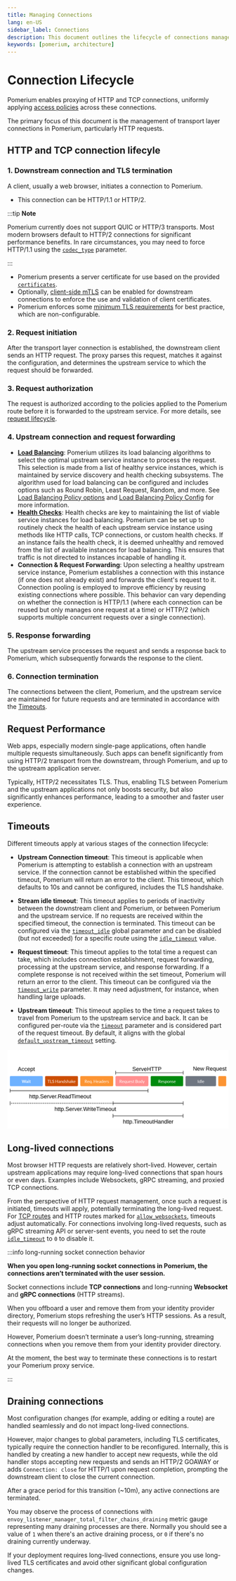 ```yaml
---
title: Managing Connections
lang: en-US
sidebar_label: Connections
description: This document outlines the lifecycle of connections managed by Pomerium, including TCP and HTTP connections.
keywords: [pomerium, architecture]
---
```


# Connection Lifecycle

Pomerium enables proxying of HTTP and TCP connections, uniformly applying [access policies](/docs/capabilities/authorization) across these connections.

The primary focus of this document is the management of transport layer connections in Pomerium, particularly HTTP requests.

## HTTP and TCP connection lifecyle

### 1. **Downstream connection and TLS termination**

A client, usually a web browser, initiates a connection to Pomerium.

- This connection can be HTTP/1.1 or HTTP/2.

:::tip **Note**

Pomerium currently does not support QUIC or HTTP/3 transports. Most modern browsers default to HTTP/2 connections for significant performance benefits. In rare circumstances, you may need to force HTTP/1.1 using the [`codec_type`](/docs/reference/codec-type) parameter.

:::

- Pomerium presents a server certificate for use based on the provided [`certificates`](/docs/reference/certificates#certificates).
- Optionally, [client-side mTLS](/docs/capabilities/mtls-clients) can be enabled for downstream connections to enforce the use and validation of client certificates.
- Pomerium enforces some [minimum TLS requirements](/docs/internals/cryptography#downstream-tls) for best practice, which are non-configurable.

### 2. **Request initiation**

After the transport layer connection is established, the downstream client sends an HTTP request. The proxy parses this request, matches it against the configuration, and determines the upstream service to which the request should be forwarded.

### 3. **Request authorization**

The request is authorized according to the policies applied to the Pomerium route before it is forwarded to the upstream service. For more details, see [request lifecycle](/docs/internals/architecture#the-lifecycle-of-a-request).

### 4. **Upstream connection and request forwarding**

- **[Load Balancing](/docs/capabilities/routing#load-balancer)**: Pomerium utilizes its load balancing algorithms to select the optimal upstream service instance to process the request. This selection is made from a list of healthy service instances, which is maintained by service discovery and health checking subsystems. The algorithm used for load balancing can be configured and includes options such as Round Robin, Least Request, Random, and more. See [Load Balancing Policy options](/docs/reference/routes/load-balancing#load-balancing-policy#load-balancing-policy-options) and [Load Balancing Policy Config](/docs/reference/routes/load-balancing#load-balancing-policy-config) for more information.
- **[Health Checks](/docs/reference/routes/load-balancing#health-checks)**: Health checks are key to maintaining the list of viable service instances for load balancing. Pomerium can be set up to routinely check the health of each upstream service instance using methods like HTTP calls, TCP connections, or custom health checks. If an instance fails the health check, it is deemed unhealthy and removed from the list of available instances for load balancing. This ensures that traffic is not directed to instances incapable of handling it.
- **Connection & Request Forwarding**: Upon selecting a healthy upstream service instance, Pomerium establishes a connection with this instance (if one does not already exist) and forwards the client's request to it. Connection pooling is employed to improve efficiency by reusing existing connections where possible. This behavior can vary depending on whether the connection is HTTP/1.1 (where each connection can be reused but only manages one request at a time) or HTTP/2 (which supports multiple concurrent requests over a single connection).

### 5. **Response forwarding**

The upstream service processes the request and sends a response back to Pomerium, which subsequently forwards the response to the client.

### 6. **Connection termination**

The connections between the client, Pomerium, and the upstream service are maintained for future requests and are terminated in accordance with the [Timeouts](#timeouts).

## Request Performance

Web apps, especially modern single-page applications, often handle multiple requests simultaneously. Such apps can benefit significantly from using HTTP/2 transport from the downstream, through Pomerium, and up to the upstream application server.

Typically, HTTP/2 necessitates TLS. Thus, enabling TLS between Pomerium and the upstream applications not only boosts security, but also significantly enhances performance, leading to a smoother and faster user experience.

## Timeouts

Different timeouts apply at various stages of the connection lifecycle:

- **Upstream Connection timeout**: This timeout is applicable when Pomerium is attempting to establish a connection with an upstream service. If the connection cannot be established within the specified timeout, Pomerium will return an error to the client. This timeout, which defaults to 10s and cannot be configured, includes the TLS handshake.

- **Stream idle timeout**: This timeout applies to periods of inactivity between the downstream client and Pomerium, or between Pomerium and the upstream service. If no requests are received within the specified timeout, the connection is terminated. This timeout can be configured via the [`timeout_idle`](/docs/reference/global-timeouts) global parameter and can be disabled (but not exceeded) for a specific route using the [`idle_timeout`](/docs/reference/routes/timeouts#idle-timeout) value.

- **Request timeout**: This timeout applies to the total time a request can take, which includes connection establishment, request forwarding, processing at the upstream service, and response forwarding. If a complete response is not received within the set timeout, Pomerium will return an error to the client. This timeout can be configured via the [`timeout_write`](/docs/reference/global-timeouts) parameter. It may need adjustment, for instance, when handling large uploads.

- **Upstream timeout**: This timeout applies to the time a request takes to travel from Pomerium to the upstream service and back. It can be configured per-route via the [`timeout`](/docs/reference/routes/timeouts#route-timeout) parameter and is considered part of the request timeout. By default, it aligns with the global [`default_upstream_timeout`](docs/reference/default-upstream-timeout) setting.

![Example of HTTP request lifecycle and timeout settings](./img/timeouts-http-request/timeouts-http-diagram.png)

## Long-lived connections

Most browser HTTP requests are relatively short-lived. However, certain upstream applications may require long-lived connections that span hours or even days. Examples include Websockets, gRPC streaming, and proxied TCP connections.

From the perspective of HTTP request management, once such a request is initiated, timeouts will apply, potentially terminating the long-lived request. For [TCP routes](/docs/capabilities/tcp) and HTTP routes marked for [`allow_websockets`](/docs/reference/routes/timeouts#websocket-connections), timeouts adjust automatically. For connections involving long-lived requests, such as gRPC streaming API or server-sent events, you need to set the route [`idle_timeout`](/docs/reference/routes/timeouts#idle-timeout) to `0` to disable it.

:::info long-running socket connection behavior

**When you open long-running socket connections in Pomerium, the connections aren’t terminated with the user session.** 

Socket connections include **TCP connections** and long-running **Websocket** and  **gRPC connections** (HTTP streams). 

When you offboard a user and remove them from your identity provider directory, Pomerium stops refreshing the user’s HTTP sessions. As a result, their requests will no longer be authorized.

However, Pomerium doesn’t terminate a user’s long-running, streaming connections when you remove them from your identity provider directory. 

At the moment, the best way to terminate these connections is to restart your Pomerium proxy service. 

:::

## Draining connections

Most configuration changes (for example, adding or editing a route) are handled seamlessly and do not impact long-lived connections.

However, major changes to global parameters, including TLS certificates, typically require the connection handler to be reconfigured. Internally, this is handled by creating a new handler to accept new requests, while the old handler stops accepting new requests and sends an HTTP/2 GOAWAY or adds `Connection: close` for HTTP/1 upon request completion, prompting the downstream client to close the current connection.

After a grace period for this transition (~10m), any active connections are terminated.

You may observe the process of connections with `envoy_listener_manager_total_filter_chains_draining` metric gauge representing many draining processes are there. Normally you should see a value of `1` when there's an active draining process, or `0` if there's no draining currently underway.

If your deployment requires long-lived connections, ensure you use long-lived TLS certificates and avoid other significant global configuration changes.
